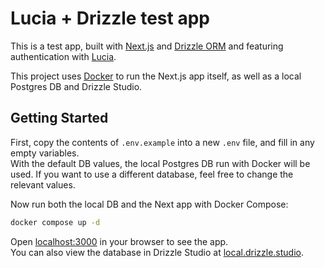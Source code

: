 # Lucia + Drizzle test app

This is a test app, built with [Next.js](https://nextjs.org/) and [Drizzle ORM](https://orm.drizzle.team/) and featuring authentication with [Lucia](https://lucia-auth.com/).

This project uses [Docker](https://www.docker.com/) to run the Next.js app itself, as well as a local Postgres DB and Drizzle Studio.

## Getting Started

First, copy the contents of `.env.example` into a new `.env` file, and fill in any empty variables. \
With the default DB values, the local Postgres DB run with Docker will be used. If you want to use a different database, feel free to change the relevant values.

Now run both the local DB and the Next app with Docker Compose:

```bash
docker compose up -d
```

Open [localhost:3000](http://localhost:3000) in your browser to see the app. \
You can also view the database in Drizzle Studio at [local.drizzle.studio](https://local.drizzle.studio/).
